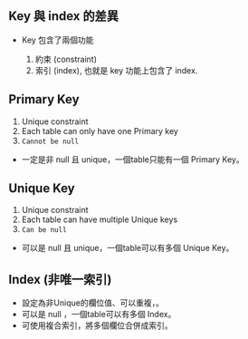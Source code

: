 ## Key 與 index 的差異
* Key 包含了兩個功能

    1. 約束 (constraint)
    2. 索引 (index), 也就是 key 功能上包含了 index.

## Primary Key
1. Unique constraint
2. Each table can only have one Primary key
3. `Cannot be null`
* 一定是非 null 且 unique，一個table只能有一個 Primary Key。

## Unique Key
1. Unique constraint
2. Each table can have multiple Unique keys
3. `Can be null`
* 可以是 null 且 unique，一個table可以有多個 Unique Key。


## Index (非唯一索引)
* 設定為非Unique的欄位值、可以重複，。
* 可以是 null ，一個table可以有多個 Index。
* 可使用複合索引，將多個欄位合併成索引。